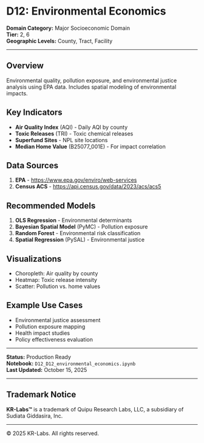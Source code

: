 # D12: Environmental Economics

**Domain Category:** Major Socioeconomic Domain  
**Tier:** 2, 6  
**Geographic Levels:** County, Tract, Facility

---

## Overview

Environmental quality, pollution exposure, and environmental justice analysis using EPA data. Includes spatial modeling of environmental impacts.

## Key Indicators

- **Air Quality Index** (AQI) - Daily AQI by county
- **Toxic Releases** (TRI) - Toxic chemical releases
- **Superfund Sites** - NPL site locations
- **Median Home Value** (B25077_001E) - For impact correlation

## Data Sources

1. **EPA** - https://www.epa.gov/enviro/web-services
2. **Census ACS** - https://api.census.gov/data/2023/acs/acs5

## Recommended Models

1. **OLS Regression** - Environmental determinants
2. **Bayesian Spatial Model** (PyMC) - Pollution exposure
3. **Random Forest** - Environmental risk classification
4. **Spatial Regression** (PySAL) - Environmental justice

## Visualizations

- Choropleth: Air quality by county
- Heatmap: Toxic release intensity
- Scatter: Pollution vs. home values

## Example Use Cases

- Environmental justice assessment
- Pollution exposure mapping
- Health impact studies
- Policy effectiveness evaluation

---

**Status:** Production Ready  
**Notebook:** `D12_D12_environmental_economics.ipynb`  
**Last Updated:** October 15, 2025

---

## Trademark Notice

**KR-Labs™** is a trademark of Quipu Research Labs, LLC, a subsidiary of Sudiata Giddasira, Inc.

---

© 2025 KR-Labs. All rights reserved.
